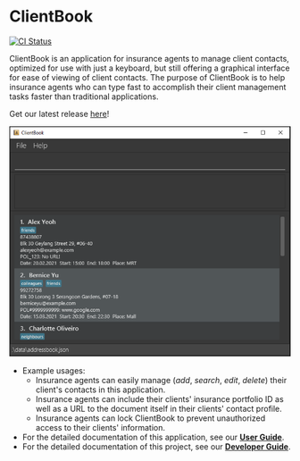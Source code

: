 # ClientBook

[![CI Status](https://github.com/se-edu/addressbook-level3/workflows/Java%20CI/badge.svg)](https://github.com/AY2021S2-CS2103T-W15-2/tp/actions)

ClientBook is an application for insurance agents to manage client contacts, optimized for use with just a keyboard,
but still offering a graphical interface for ease of viewing of client contacts. The purpose of ClientBook is to help
insurance agents who can type fast to accomplish their client management tasks faster than traditional applications.

Get our latest release [here](https://github.com/AY2021S2-CS2103T-W15-2/tp/releases)!

![Ui](docs/images/Ui.png)

* Example usages:
  * Insurance agents can easily manage (_add_, _search_, _edit_, _delete_) their client's contacts in this application.
  * Insurance agents can include their clients' insurance portfolio ID as well as a URL to the document itself in their clients' contact profile.
  * Insurance agents can lock ClientBook to prevent unauthorized access to their clients' information.
* For the detailed documentation of this application, see our **[User Guide](https://ay2021s2-cs2103t-w15-2.github.io/tp/UserGuide.html)**.
* For the detailed documentation of this project, see our **[Developer Guide](https://ay2021s2-cs2103t-w15-2.github.io/tp/DeveloperGuide.html)**.


